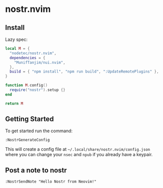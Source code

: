 # nostr.nvim

## Install

Lazy spec:

```lua
local M = {
  "nodetec/nostr.nvim",
  dependencies = {
    "MunifTanjim/nui.nvim",
  },
  build = { "npm install", "npm run build", ":UpdateRemotePlugins" },
}

function M.config()
  require("nostr").setup {}
end

return M
```

## Getting Started

To get started run the command:

```
:NostrGenerateConfig
```

This will create a config file at `~/.local/share/nostr.nvim/config.json` where you can change your `nsec` and `npub` if you already have a keypair.

## Post a note to nostr

```
:NostrSendNote "Hello Nostr from Neovim!"
```
